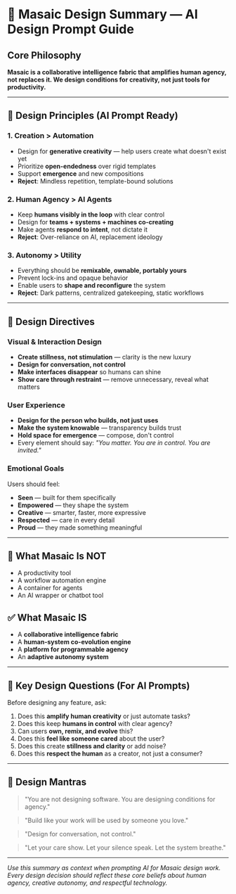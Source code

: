 # 🧭 Masaic Design Summary — AI Design Prompt Guide

## Core Philosophy
**Masaic is a collaborative intelligence fabric that amplifies human agency, not replaces it. We design conditions for creativity, not just tools for productivity.**

---

## 🎯 Design Principles (AI Prompt Ready)

### 1. **Creation > Automation**
- Design for **generative creativity** — help users create what doesn't exist yet
- Prioritize **open-endedness** over rigid templates
- Support **emergence** and new compositions
- **Reject**: Mindless repetition, template-bound solutions

### 2. **Human Agency > AI Agents** 
- Keep **humans visibly in the loop** with clear control
- Design for **teams + systems + machines co-creating**
- Make agents **respond to intent**, not dictate it
- **Reject**: Over-reliance on AI, replacement ideology

### 3. **Autonomy > Utility**
- Everything should be **remixable, ownable, portably yours**
- Prevent lock-ins and opaque behavior
- Enable users to **shape and reconfigure** the system
- **Reject**: Dark patterns, centralized gatekeeping, static workflows

---

## 🎨 Design Directives

### Visual & Interaction Design
- **Create stillness, not stimulation** — clarity is the new luxury
- **Design for conversation, not control**
- **Make interfaces disappear** so humans can shine
- **Show care through restraint** — remove unnecessary, reveal what matters

### User Experience
- **Design for the person who builds, not just uses**
- **Make the system knowable** — transparency builds trust
- **Hold space for emergence** — compose, don't control
- Every element should say: *"You matter. You are in control. You are invited."*

### Emotional Goals
Users should feel:
- **Seen** — built for them specifically
- **Empowered** — they shape the system
- **Creative** — smarter, faster, more expressive
- **Respected** — care in every detail
- **Proud** — they made something meaningful

---

## 🚫 What Masaic Is NOT
- A productivity tool
- A workflow automation engine  
- A container for agents
- An AI wrapper or chatbot tool

## ✅ What Masaic IS
- A **collaborative intelligence fabric**
- A **human-system co-evolution engine**
- A **platform for programmable agency**
- An **adaptive autonomy system**

---

## 💎 Key Design Questions (For AI Prompts)

Before designing any feature, ask:
1. Does this **amplify human creativity** or just automate tasks?
2. Does this keep **humans in control** with clear agency?
3. Can users **own, remix, and evolve** this?
4. Does this **feel like someone cared** about the user?
5. Does this create **stillness and clarity** or add noise?
6. Does this **respect the human** as a creator, not just a consumer?

---

## 🧠 Design Mantras

> "You are not designing software. You are designing conditions for agency."

> "Build like your work will be used by someone you love."

> "Design for conversation, not control."

> "Let your care show. Let your silence speak. Let the system breathe."

---

*Use this summary as context when prompting AI for Masaic design work. Every design decision should reflect these core beliefs about human agency, creative autonomy, and respectful technology.* 
